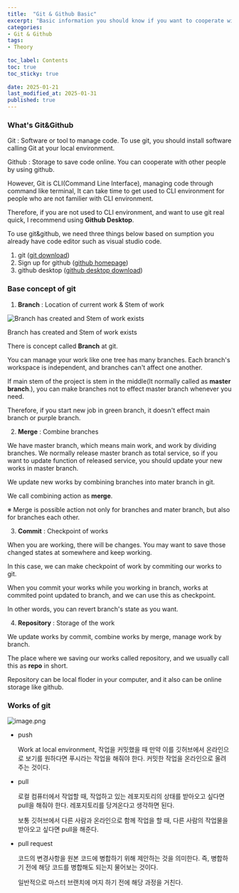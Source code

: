 ```yaml
---
title:  "Git & Github Basic"
excerpt: "Basic information you should know if you want to cooperate with co-workers"
categories: 
- Git & Github
tags:
- Theory
 
toc_label: Contents
toc: true
toc_sticky: true
 
date: 2025-01-21
last_modified_at: 2025-01-31
published: true
---
```


### What's Git&Github

Git : Software or tool to manage code. To use git, you should install software calling Git at your local environment.

Github : Storage to save code online. You can cooperate with other people by using github. 

However, Git is CLI(Command Line Interface), managing code through command like terminal, It can take time to get used to CLI environment for people who are not familier with CLI environment.

Therefore, if you are not used to CLI environment, and want to use git real quick, I recommend using **Github Desktop**.

To use git&github, we need three things below based on sumption you already have code editor such as visual studio code.

1. git ([git download](https://git-scm.com/downloads))
2. Sign up for github ([github homepage](https://github.com/github))
3. github desktop ([github desktop download](https://desktop.github.com/))

### Base concept of git 

1. **Branch** : Location of current work & Stem of work

![Branch has created and Stem of work exists ](https://prod-files-secure.s3.us-west-2.amazonaws.com/8a656925-fc0e-4de1-9947-61a6517e8bb1/b1a63d6c-f42d-4510-8cea-b31d72fd206d/image.png)

Branch has created and Stem of work exists 

There is concept called **Branch** at git.

You can manage your work like one tree has many branches. Each branch's workspace is independent, and branches can't affect one another.

If main stem of the project is stem in the middle(It normally called as **master branch**.), you can make branches not to effect master branch whenever you need. 

Therefore, if you start new job in green branch, it doesn't effect main branch or purple branch. 


2. **Merge** : Combine branches  

We have master branch, which means main work, and work by dividing branches. We normally release master branch as total service, so if you want to update function of released service, you should update your new works in master branch.

We update new works by combining branches into mater branch in git.

We call combining action as **merge**. 

※ Merge is possible action not only for branches and mater branch, but also for branches each other.

3. **Commit** : Checkpoint of works  

When you are working, there will be changes. You may want to save those changed states at somewhere and keep working.

In this case, we can make checkpoint of work by commiting our works to git.

When you commit your works while you working in branch, works at commited point updated to branch, and we can use this as checkpoint. 

In other words, you can revert branch's state as you want.

4. **Repository** : Storage of the work 

We update works by commit, combine works by merge, manage work by branch.

The place where we saving our works called repository, and we usually call this as **repo** in short.

Repository can be local floder in your computer, and it also can be online storage like github.

### Works of git 

![image.png](https://prod-files-secure.s3.us-west-2.amazonaws.com/8a656925-fc0e-4de1-9947-61a6517e8bb1/abe2631e-d382-4925-87f1-499defb88654/image.png)

- push
    
    Work at local environment, 작업을 커밋했을 때 만약 이를 깃허브에서 온라인으로 보기를 원하다면 푸시라는 작업을 해줘야 한다. 커밋한 작업을 온라인으로 올려주는 것이다. 
    
- pull
    
    로컬 컴퓨터에서 작업할 때, 작업하고 있는 레포지토리의 상태를 받아오고 싶다면 pull을 해줘야 한다. 레포지토리를 당겨온다고 생각하면 된다.
    
    보통 깃허브에서 다른 사람과 온라인으로 함께 작업을 할 때, 다른 사람의 작업물을 받아오고 싶다면 pull을 해준다. 
    
- pull request
    
    코드의 변경사항을 원본 코드에 병합하기 위해 제안하는 것을 의미한다. 즉, 병합하기 전에 해당 코드를 병합해도 되는지 물어보는 것이다. 
    
    일반적으로 마스터 브랜치에 머지 하기 전에 해당 과정을 거친다.
